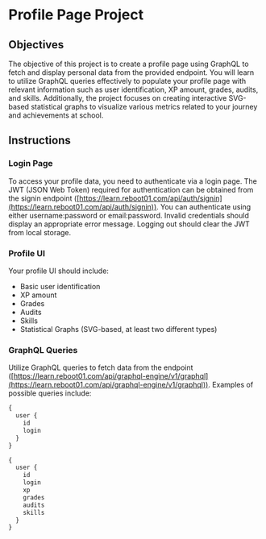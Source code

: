 # Profile Page Project

## Objectives

The objective of this project is to create a profile page using GraphQL to fetch and display personal data from the provided endpoint. You will learn to utilize GraphQL queries effectively to populate your profile page with relevant information such as user identification, XP amount, grades, audits, and skills. Additionally, the project focuses on creating interactive SVG-based statistical graphs to visualize various metrics related to your journey and achievements at school.

## Instructions

### Login Page

To access your profile data, you need to authenticate via a login page. The JWT (JSON Web Token) required for authentication can be obtained from the signin endpoint ([https://learn.reboot01.com/api/auth/signin](https://learn.reboot01.com/api/auth/signin)). You can authenticate using either username:password or email:password. Invalid credentials should display an appropriate error message. Logging out should clear the JWT from local storage.

### Profile UI

Your profile UI should include:

- Basic user identification
- XP amount
- Grades
- Audits
- Skills
- Statistical Graphs (SVG-based, at least two different types)
  
### GraphQL Queries

Utilize GraphQL queries to fetch data from the endpoint ([https://learn.reboot01.com/api/graphql-engine/v1/graphql](https://learn.reboot01.com/api/graphql-engine/v1/graphql)). Examples of possible queries include:

```graphql
{
  user {
    id
    login
  }
}

{
  user {
    id
    login
    xp
    grades
    audits
    skills
  }
}
